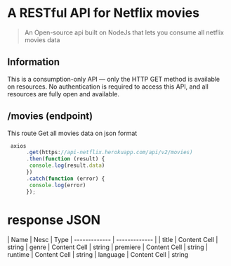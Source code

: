 A RESTful API for Netflix movies
======

> An Open-source api built on NodeJs that lets you consume all netflix movies data

## Information
This is a consumption-only API — only the HTTP GET method is available on resources.
No authentication is required to access this API, and all resources are fully open and available.


## /movies (endpoint)
This route Get all movies data on json format

```javascript
 axios
      .get(https://api-netflix.herokuapp.com/api/v2/movies)
      .then(function (result) {
       console.log(result.data)
      })
      .catch(function (error) {
       console.log(error)
      });
```
# response JSON

| Name | Nesc | Type
| ------------- | ------------- |
|  title  | Content Cell  | string
| genre  | Content Cell  | string
|  premiere  | Content Cell  | string
| runtime  | Content Cell  | string
| language | Content Cell  | string
